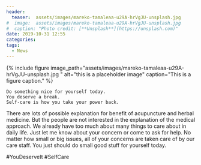 ```yaml
---
header:
  teaser:  assets/images/mareko-tamaleaa-u29A-hrVgJU-unsplash.jpg
#  image:  assets/images/mareko-tamaleaa-u29A-hrVgJU-unsplash.jpg
#  caption: "Photo credit: [**Unsplash**](https://unsplash.com)"
date: 2019-10-31 12:55
categories: 
tags: 
  - News
---
```


{% include figure image_path="assets/images/mareko-tamaleaa-u29A-hrVgJU-unsplash.jpg
" alt="this is a placeholder image" caption="This is a figure caption." %}

    Do something nice for yourself today. 
    You deserve a break. 
    Self-care is how you take your power back.

There are lots of possible explanation for benefit of acupuncture and herbal medicine. But the people are not interested in the explanation of the medical approach. We already have too much about many things to care about in daily life. Just let me know about your concern or come to ask for help. No matter how small or big issues, all of your concerns are taken care of by our care staff. You just should do small good stuff for yourself today. 

#YouDeserveIt #SelfCare

